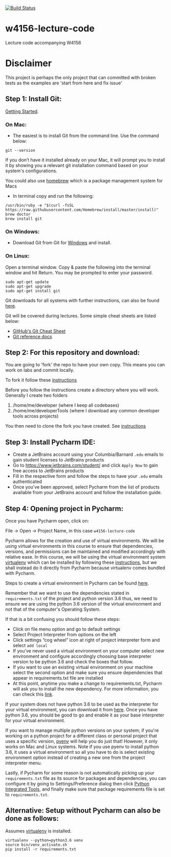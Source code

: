 [![Build Status](https://travis-ci.org/geod/w4156-lecture-code.svg?branch=master)](https://travis-ci.org/geod/w4156-lecture-code)

# w4156-lecture-code
Lecture code accompanying W4156

# Disclaimer
This project is perhaps the only project that can committed with broken tests as the examples are 'start from here and fix issue'

## Step 1: Install Git:
[Getting Started](https://git-scm.com/book/en/v2/Getting-Started-About-Version-Control).

### On Mac:
- The easiest is to install Git from the command line. Use the command below:
```
git --version
```
If you don’t have it installed already on your Mac, it will prompt you to install it by showing you a relevant git installation command based on your system's configurations.

You could also use [homebrew](https://brew.sh) which is a package management system for Macs
- In terminal copy and run the following:
```
/usr/bin/ruby -e "$(curl -fsSL https://raw.githubusercontent.com/Homebrew/install/master/install)"
brew doctor
brew install git
```

### On Windows:
- Download Git from Git for [Windows](http://gitforwindows.org) and install.

### On Linux:
Open a terminal window. Copy & paste the following into the terminal window and hit Return. You may be prompted to enter your password.
```
sudo apt-get update
sudo apt-get upgrade
sudo apt-get install git
```

Git downloads for all systems with further instructions, can also be found [here](https://git-scm.com/downloads).

Git will be covered during lectures. Some simple cheat sheets are listed below:
 - [GitHub's Git Cheat Sheet](https://services.github.com/on-demand/downloads/github-git-cheat-sheet.pdf)
 - [Git reference docs](https://git-scm.com/docs)

## Step 2: For this repository and download:
You are going to 'fork' the repo to have your own copy. This means you can work on labs and commit locally.

To fork it follow these [instructions](https://help.github.com/articles/fork-a-repo/) 

Before you follow the instructions create a directory where you will work. Generally I create two folders
1. /home/me/developer (where I keep all codebases)
2. /home/me/developerTools (where I download any common developer tools across projects)

You then need to clone the fork you have created. See [instructions](https://help.github.com/articles/fork-a-repo/#step-2-create-a-local-clone-of-your-fork)

## Step 3: Install Pycharm IDE:
- Create a JetBrains account using your Columbia/Barnard `.edu` emails to gain student licenses to JetBrains products
- Go to https://www.jetbrains.com/student/ and click `Apply Now` to gain free access to JetBrains products
- Fill in the respective form and follow the steps to have your `.edu` emails authenticated
- Once you’ve been approved, select Pycharm from the list of products available from your JetBrains account and follow the installation guide.

## Step 4: Opening project in Pycharm:
Once you have Pycharm open, click on:

File -> Open -> Project Name, in this case `w4156-lecture-code`

Pycharm allows for the creation and use of virtual environments. We will be using virtual environments in this course to ensure that dependencies, versions, and permissions can be maintained and modified accordingly with relative ease. In this course, we will be using the virtual environment system [virtualenv](https://virtualenv.pypa.io/en/stable/) which can be installed by following these [instructions](https://virtualenv.pypa.io/en/stable/installation/), but we shall instead do it directly from Pycharm because virtualenv comes bundled with Pycharm.

Steps to create a virtual environment in Pycharm can be found [here](https://www.jetbrains.com/help/pycharm/configuring-python-interpreter.html).

Remember that we want to use the dependencies stated in `requirements.txt` of the project and python version 3.6 thus, we need to ensure we are using the python 3.6 version of the virtual environment and not that of the computer's Operating System.

If that is a bit confusing you should follow these steps:
- Click on file menu option and go to default settings
- Select Project Interpreter from options on the left
- Click settings “cog wheel” icon at right of project interpreter form and select `add local`
- If you’ve never used a virtual environment on your computer select new environment and configure accordingly choosing base interpreter version to be python 3.6 and check the boxes that follow.
- If you want to use an existing virtual environment on your machine select the second option and make sure you ensure dependencies that appear in requirements.txt file are installed
- At this point, anytime you make a change to requirements.txt, Pycharm will ask you to install the new dependency. For more information, you can check this [link](https://www.jetbrains.com/help/pycharm/creating-requirement-files.html).

If your system does not have python 3.6 to be used as the interpreter for your virtual environment, you can download it from [here](https://www.python.org/downloads/). Once you have python 3.6, you should be good to go and enable it as your base interpreter for your virtual environment.

 If you want to manage multiple python versions on your system; if you're working on a python project for a different class or personal project that uses a specific version, [pyenv](https://github.com/pyenv/pyenv) will help you do just that! However, it only works on Mac and Linux systems. Note if you use pyenv to install python 3.6, it uses a virtual environment so all you have to do is select existing environment option instead of creating a new one from the project interpreter menu.

 Lastly, if Pycharm for some reason is not automatically picking up your `requirements.txt` file as its source for packages and dependencies, you can configure it by going to Settings/Preference dialog then click [Python Integrated Tools](https://www.jetbrains.com/help/pycharm/python-integrated-tools.html?keymap=secondary_mac_os_x), and finally make sure that package requirements file is set to `requirements.txt`.

## Alternative: Setup without Pycharm can also be done as follows:
Assumes [virtualenv](https://virtualenv.pypa.io/en/stable/installation/) is installed.
```
virtualenv --python=python3.6 venv
source bin/venv_activate.sh
pip install -r requirements.txt
```
